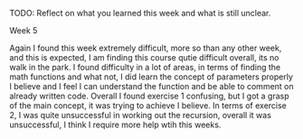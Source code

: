 TODO: Reflect on what you learned this week and what is still unclear.

Week 5 

Again I found this week extremely difficult, more so than any other week, and this is expected, I am finding this course qutie difficult
overall, its no walk in the park. I found difficulty in a lot of areas, in terms of finding the math functions and what not, I did learn the 
concept of parameters properly I believe and I feel I can understand the function and be able to comment on already written code. Overall I found 
exercise 1 confusing, but I got a grasp of the main concept, it was trying to achieve I believe. In terms of exercise 2, I was quite unsuccessful
in working out the recursion, overall it was unsuccessful, I think I require more help wtih this weeks.